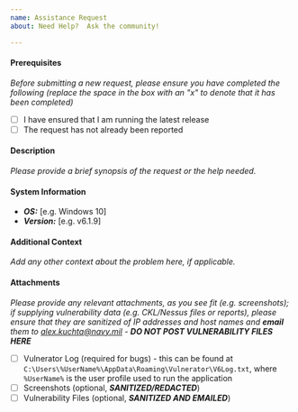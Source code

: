 ```yaml
---
name: Assistance Request
about: Need Help?  Ask the community!

---
```


#### Prerequisites
_Before submitting a new request, please ensure you have completed the following (replace the space in the box with an "x" to denote that it has been completed)_

- [ ] I have ensured that I am running the latest release
- [ ] The request has not already been reported

#### Description
_Please provide a brief synopsis of the request or the help needed._


#### System Information
 - _**OS:**_ [e.g. Windows 10]
 - _**Version:**_ [e.g. v6.1.9]


#### Additional Context
_Add any other context about the problem here, if applicable._


#### Attachments
_Please provide any relevant attachments, as you see fit (e.g. screenshots); if supplying vulnerability data (e.g. CKL/Nessus files or reports), please ensure that they are sanitized of IP addresses and host names and **email** them to alex.kuchta@navy.mil - **DO NOT POST VULNERABILITY FILES HERE**_

- [ ] Vulnerator Log (required for bugs) - this can be found at ```C:\Users\%UserName%\AppData\Roaming\Vulnerator\V6Log.txt```, where ```%UserName%``` is the user profile used to run the application
- [ ] Screenshots (optional, _**SANITIZED/REDACTED**_)
- [ ] Vulnerability Files (optional, _**SANITIZED AND EMAILED**_)
